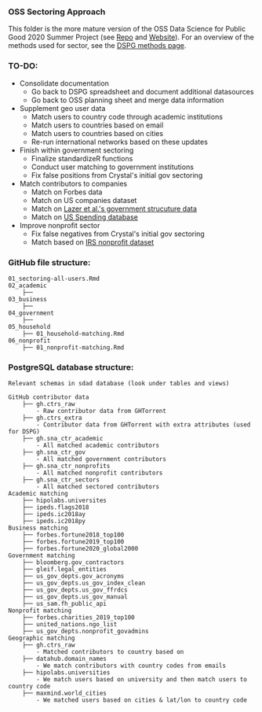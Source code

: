 
### OSS Sectoring Approach 

This folder is the more mature version of the OSS Data Science for Public Good 2020 Summer Project (see [Repo](https://github.com/DSPG-Young-Scholars-Program/dspg20oss) and [Website](https://dspg-young-scholars-program.github.io/dspg20oss/?dspg)). For an overview of the methods used for sector, see the [DSPG methods page](https://dspg-young-scholars-program.github.io/dspg20oss/methods/?dspg).

### TO-DO: 

- Consolidate documentation 
  - Go back to DSPG spreadsheet and document additional datasources
  - Go back to OSS planning sheet and merge data information 
- Supplement geo user data  
  - Match users to country code through academic institutions  
  - Match users to countries based on email 
  - Match users to countries based on cities 
  - Re-run international networks based on these updates 
- Finish within government sectoring
  - Finalize standardizeR functions 
  - Conduct user matching to government institutions 
  - Fix false positions from Crystal's initial gov sectoring 
- Match contributors to companies 
  - Match on Forbes data 
  - Match on US companies dataset 
  - Match on [Lazer et al.'s government strucuture data](http://gov-structure.kimalbrecht.com/) 
  - Match on [US Spending database](https://files.usaspending.gov/database_download/) 
- Improve nonprofit sector
  - Fix false negatives from Crystal's initial gov sectoring 
  - Match based on [IRS nonprofit dataset](https://www.irs.gov/charities-non-profits/exempt-organizations-business-master-file-extract-eo-bmf)

### GitHub file structure: 

    01_sectoring-all-users.Rmd 
    02_academic
        ├──  
    03_business
        ├── 
    04_government 
        ├── 
    05_household  
        ├── 01_household-matching.Rmd
    06_nonprofit  
        ├── 01_nonprofit-matching.Rmd
    
### PostgreSQL database structure: 

    Relevant schemas in sdad database (look under tables and views)
    
    GitHub contributor data 
        ├── gh.ctrs_raw
            - Raw contributor data from GHTorrent
        ├── gh.ctrs_extra 
            - Contributor data from GHTorrent with extra attributes (used for DSPG)
        ├── gh.sna_ctr_academic
            - All matched academic contributors 
        ├── gh.sna_ctr_gov 
            - All matched government contributors
        ├── gh.sna_ctr_nonprofits
            - All matched nonprofit contributors
        ├── gh.sna_ctr_sectors
            - All matched sectored contributors
    Academic matching 
        ├── hipolabs.universites          
        ├── ipeds.flags2018
        ├── ipeds.ic2018ay
        ├── ipeds.ic2018py
    Business matching          
        ├── forbes.fortune2018_top100
        ├── forbes.fortune2019_top100
        ├── forbes.fortune2020_global2000
    Government matching          
        ├── bloomberg.gov_contractors
        ├── gleif.legal_entities
        ├── us_gov_depts.gov_acronyms
        ├── us_gov_depts.us_gov_index_clean
        ├── us_gov_depts.us_gov_ffrdcs
        ├── us_gov_depts.us_gov_manual 
        ├── us_sam.fh_public_api
    Nonprofit matching          
        ├── forbes.charities_2019_top100 
        ├── united_nations.ngo_list
        ├── us_gov_depts.nonprofit_govadmins
    Geographic matching 
        ├── gh.ctrs_raw
            - Matched contributors to country based on 
        ├── datahub.domain_names
            - We match contributors with country codes from emails
        ├── hipolabs.universities  
            - We match users based on university and then match users to country code 
        ├── maxmind.world_cities
            - We matched users based on cities & lat/lon to country code 










